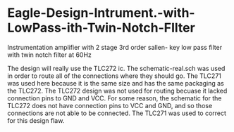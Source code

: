 # Eagle-Design-Intrument.-with-LowPass-ith-Twin-Notch-FIlter
Instrumentation amplifier with 2 stage 3rd order sallen- key low pass filter with twin notch filter at 60Hz

The design will really use the TLC272 ic. The schematic-real.sch was used in order to route all of the connections where they should go. The TLC271 was used here because it is the same size and has the same packaging as the TLC272. The TLC272 design was not used for routing becuase it lacked connection pins to GND and VCC. For some reason, the schematic for the TLC272 does not have connection pins to VCC and GND, and so those connections are not able to be connected. The TLC271 was used to correct for this design flaw.
